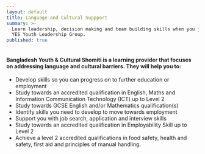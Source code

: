 ```yaml
---
layout: default
title: Language and Cultural Suppport
summary: >-
  Learn leadership, decision making and team building skills when you join the
  YES Youth Leadership Group.
published: true
---
```


#### Bangladesh Youth & Cultural Shomiti is a learning provider that focuses on addressing language and cultural barriers. They will help you to:

- Develop skills so you can progress on to further education or employment 
- Study towards an accredited qualification in English, Maths and Information Communication Technology (ICT) up to Level 2
- Study towards GCSE English and/or Mathematics qualification(s)
- Identify skills you need to develop to move towards employment
- Support you with job search, application and interview skills
- Study towards an accredited qualification in Employability Skill up to Level 2  
- Achieve a level 2 accredited qualifications in food safety, health and safety, first aid and principles of manual handling.




